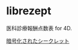 # librezept
医科診療報酬点数表 for 4D.

[暗号化されたシークレット](https://docs.github.com/ja/actions/security-guides/encrypted-secrets)
